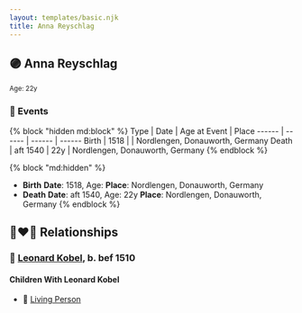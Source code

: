 ```yaml
---
layout: templates/basic.njk
title: Anna Reyschlag
---
```

## 🟣 Anna Reyschlag
<small>Age: 22y</small>


### 📆 Events

{% block "hidden md:block" %}
Type | Date | Age at Event | Place
------ | ------ | ------ | ------
Birth | 1518 |  | Nordlengen, Donauworth, Germany
Death | aft 1540 | 22y | Nordlengen, Donauworth, Germany
{% endblock %}

{% block "md:hidden" %}
- **Birth**
**Date**: 1518, Age:
**Place**: Nordlengen, Donauworth, Germany
- **Death**
**Date**: aft 1540, Age: 22y
**Place**: Nordlengen, Donauworth, Germany
{% endblock %}

## 👩‍❤️‍👨 Relationships

### 🔵 [Leonard Kobel](/people/3/3731471), b. bef 1510

#### Children With Leonard Kobel
* 🔵 [Living Person](/people/4/46655036)